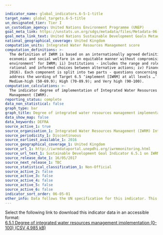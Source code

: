 ```yaml
---

indicator_name: global_indicators.6-5-1-title
target_name: global_targets.6-5-title
un_designated_tier: Tier I
un_custodian_agency: United Nations Environment Programme (UNEP)
goal_meta_link: https://unstats.un.org/sdgs/metadata/files/Metadata-06-05-01.pdf 
goal_meta_link_text: United Nations Sustainable Development Goals Metadata (PDF 410 KB)
national_geographical_coverage: United Kingdom
computation_units: Integrated Water Resources Management score
computation_definitions: >-
  The definition of IWRM is based on an internationally agreed definition, and is universally applicable. IWRM was officially established in 1992 and is defined as “a process which promotes the coordinated development and management of water, land and related resources in order to maximise
  economic and social welfare in an equitable manner without compromising the sustainability of vital ecosystems” (GWP 2010). The concept of IWRM is measured in 4 main components - i) Enabling environment - this includes the policies, laws, plans and strategies which create the ‘enabling
  environment’ for IWRM; ii) Institutions - includes the range and roles of political, social, economic and administrative institutions that help to support the implementation of IWRM; iii) Management Instruments - The tools and activities that enable decision-makers and users to make
  rational and informed choices between alternative actions; iv) Financing - Budgeting and financing made available and used for water resources development and management from various sources. The indicator is based on a national survey structured around these four main components (UNEP
  2016). Each component is split into two parts - questions concerning the ‘National level’ and ‘Other levels’ respectively. ‘Other levels’ includes sub-national (including provinces/states for federated countries), basin level, and the transboundary level as appropriate. These two parts
  address the wording of Target 6.5 ‘implement [IWRM] at all levels …’. To further aid interpretation and comparison, the indicator results can be categorized in a similar way to the survey questions - Degree of implementation = Very low (0-9.9); Low (10-29.9); Medium-low (30-49.9);
  Medium-high (50-69.9); High (70-89.9); and Very high (90-100).
computation_calculations: >-
  The indicator degree of implementation of Integrated Water Resources Management (IWRM), measured from 0 (implementation not yet started) to 100 (fully implemented) is currently being measured in terms of different stages of development and implementation of Integrated Water Resources
  Management (IWRM).
reporting_status: complete
data_non_statistical: false
graph_type: bar
graph_title: Degree of integrated water resources management implementation
data_show_map: false
data_keywords: DEFRA
source_active_1: true
source_organisation_1: Integrated Water Resources Management (IWRM) International
source_periodicity_1: Discontinuous
source_earliest_available_1: 2016
source_geographical_coverage_1: United Kingdom
source_url_1: http://iwrmdataportal.unepdhi.org/iwrmmonitoring.html
source_url_text_1: Sustainable Development Goal Indicator 6.5.1 on IWRM
source_release_date_1: 16/05/2017
source_next_release_1: TBC
source_statistical_classification_1: Non-Official
source_active_2: false
source_active_3: false
source_active_4: false
source_active_5: false
source_active_6: false
indicator_sort_order: 06-05-01
other_info: Data follows the UN specification for this indicator. This indicator has been identified in collaboration with topic experts.
---
```

Select the following link to download this indicator data in an accessible format:<br>[6.5.1 Degree of integrated water resources management implementation (0-100) (CSV 4.985 kB)](https://sustainabledevelopment-uk.github.io/sdg-data/en/data/6-5-1.csv)